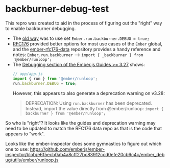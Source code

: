 # backburner-debug-test

This repro was created to aid in the process of figuring out the "right" way to enable backburner debugging.

* The [old way][old-guide] was to use set `Ember.run.backburner.DEBUG = true;`
* [RFC176][rfc176] provided better options for most use cases of the `Ember` global, and the [ember-rfc176-data][rfc176-data] repository provides a handy reference and notes: `Ember.run.backburner` --> `import { _backburner } from '@ember/runloop';`
* The [Debugging section of the Ember.js Guides >= 3.27][new-guide] shows:
  ```js
  // app/app.js
  import { run } from '@ember/runloop';
  run.backburner.DEBUG = true;
  ```
  However, this appears to also generate a deprecation warning on v3.28:
  > DEPRECATION: Using `run.backburner` has been deprecated. Instead, import the value directly from @ember/runloop: `import { backburner } from '@ember/runloop';`

So who is "right"? It looks like the guides and deprecation warning may need to be updated to match the RFC176 data repo as that is the code that appears to "work".

Looks like the ember-inspector does some gymnastics to figure out which one to use:
https://github.com/emberjs/ember-inspector/blob/e6f5ecb0ab4a8cff27bc83912ccd0efe20cb6c4c/ember_debug/utils/ember/runloop.js


[old-guide]: https://guides.emberjs.com/v3.26.0/configuring-ember/debugging/#toc_errors-within-emberrunlater-backburner
[new-guide]: https://guides.emberjs.com/release/configuring-ember/debugging/#toc_errors-within-emberrunlater-backburner
[rfc176]: https://github.com/emberjs/rfcs/blob/master/text/0176-javascript-module-api.md
[rfc176-data]: https://github.com/ember-cli/ember-rfc176-data#new-modules-to-globals

